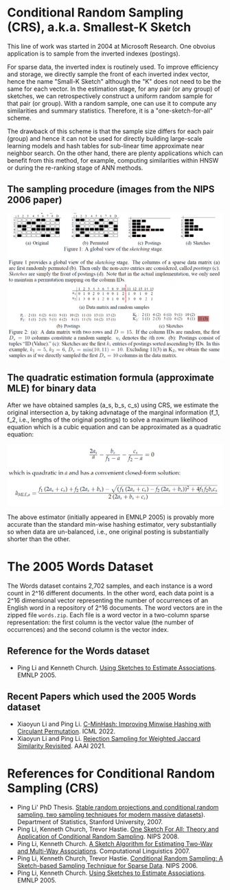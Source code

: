 # Conditional Random Sampling (CRS), a.k.a. Smallest-K Sketch 

This line of work was started in 2004 at Microsoft Research. One obvoius application is to sample from the inverted indexes (postings). 

For sparse data, the inverted index is routinely used. To improve efficiency and storage, we directly sample the front of each inverted index vector, hence the name "Small-K Sketch" although the "K" does not need to be the same for each vector. In the estimation stage, for any pair (or any group) of sketches, we can retrospectively construct a uniform random sample for that pair (or group). With a random sample, one can use it to compute any similarities and summary statistics. Therefore, it is a "one-sketch-for-all" scheme. 

The drawback of this scheme is that the sample size differs for each pair (group) and hence it can not be used for directly building large-scale learning models and hash tables for sub-linear time approximate near neighbor search. On the other hand, there are plenty applications which can benefit from this method, for example, computing similarities within HNSW or during the re-ranking stage of ANN methods. 

## The sampling procedure (images from the NIPS 2006 paper) 

<img src="img/NIPS2006.png" width="800"/> 


## The quadratic estimation formula (approximate MLE) for binary data

After we have obtained samples (a_s, b_s, c_s) using CRS, we estimate the original intersection a, by taking advnatage of the marginal information (f_1, f_2, i.e., lengths of the original postings) to solve a maximum likelihood equation which is a cubic equation and can be approximated as a quadratic equation: 

<img src="img/EMNLP2005.png" width="600"/> 

The above estimator (initially appeared in EMNLP 2005) is provably more accurate than the standard min-wise hashing estimator, very substantially so when data are un-balanced, i.e., one original posting is substantially shorter than the other. 

# The 2005 Words Dataset
The Words dataset contains 2,702 samples, and each instance is a word count in 2^16 different documents. In the other word, each data point is a 2^16 dimensional vector representing the number of occurrences of an English word in a repository of 2^16 documents. 
The word vectors are in the zipped file `words.zip`. Each file is a word vector in a two-column sparse representation: the first column is the vector value (the number of occurrences) and the second column is the vector index.

## Reference for the Words dataset
* Ping Li and Kenneth Church. [Using Sketches to Estimate Associations](https://aclanthology.org/H05-1089.pdf). EMNLP 2005.

## Recent Papers which used the 2005 Words dataset
* Xiaoyun Li and Ping Li. [C-MinHash: Improving Minwise Hashing with Circulant Permutation](https://proceedings.mlr.press/v162/li22m/li22m.pdf). ICML 2022.
* Xiaoyun Li and Ping Li. [Rejection Sampling for Weighted Jaccard Similarity Revisited](https://ojs.aaai.org/index.php/AAAI/article/view/16543/16350). AAAI 2021.


# References for Conditional Random Sampling (CRS) 
* Ping Li' PhD Thesis. [Stable random projections and conditional random sampling, two sampling techniques for modern massive datasets](https://hastie.su.domains/THESES/pingli_thesis.pdf)). Department of Statistics, Stanford University, 2007.
* Ping Li, Kenneth Church, Trevor Hastie. [One Sketch For All: Theory and Application of Conditional Random Sampling](https://proceedings.neurips.cc/paper/2008/file/fe7ee8fc1959cc7214fa21c4840dff0a-Paper.pdf). NIPS 2008.
* Ping Li, Kenneth Church. [A Sketch Algorithm for Estimating Two-Way and Multi-Way Associations](https://aclanthology.org/J07-3003.pdf). Computational Linguistics 2007.
* Ping Li, Kenneth Church, Trevor Hastie. [Conditional Random Sampling: A Sketch-based Sampling Technique for Sparse Data](https://proceedings.neurips.cc/paper/2006/file/aa6b7ad9d68bf3443c35d23de844463b-Paper.pdf). NIPS 2006.
* Ping Li, Kenneth Church. [Using Sketches to Estimate Associations](https://aclanthology.org/H05-1089.pdf). EMNLP 2005.
